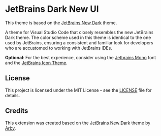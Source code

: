 # JetBrains Dark New UI

This theme is based on the [JetBrains New Dark](https://marketplace.visualstudio.com/items?itemName=MoBalic.jetbrains-new-dark) theme.

A theme for Visual Studio Code that closely resembles the new JetBrains Dark theme. The color scheme used in this theme is identical to the one used by JetBrains, ensuring a consistent and familiar look for developers who are accustomed to working with JetBrains IDEs.

**Optional**: For the best experience, consider using the [Jetbrains Mono](https://www.jetbrains.com/lp/mono/) font and the [JetBrains Icon Theme](https://marketplace.visualstudio.com/items?itemName=chadalen.vscode-jetbrains-icon-theme).

## License

This project is licensed under the MIT License - see the [LICENSE](LICENSE) file for details.

## Credits

This extension was created based on the [JetBrains New Dark](https://marketplace.visualstudio.com/items?itemName=MoBalic.jetbrains-new-dark) theme by [Arby](https://github.com/mobalti).